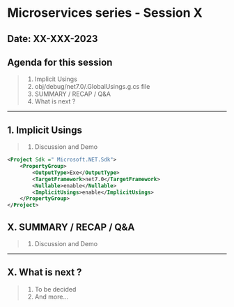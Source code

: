 # Microservices series - Session X

## Date: XX-XXX-2023

## Agenda for this session

> 1. Implicit Usings
> 1. obj/debug/net7.0/<ProjectName>.GlobalUsings.g.cs file
> 1. SUMMARY / RECAP / Q&A
> 1. What is next ?

---

## 1. Implicit Usings

> 1. Discussion and Demo

```xml
<Project Sdk =" Microsoft.NET.Sdk"> 
    <PropertyGroup> 
        <OutputType>Exe</OutputType>
        <TargetFramework>net7.0</TargetFramework>
        <Nullable>enable</Nullable>
        <ImplicitUsings>enable</ImplicitUsings>
    </PropertyGroup>
</Project>
```

## X. SUMMARY / RECAP / Q&A

> 1. Discussion and Demo

---

## X. What is next ?

> 1. To be decided
> 1. And more...
